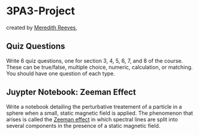 # 3PA3-Project
created by [Meredith Reeves](https://github.com/merreeves), 

## Quiz Questions

Write 6 quiz questions, one for section 3, 4, 5, 6, 7, and 8 of the course. These can be true/false, multiple choice, numeric, calculation, or matching. You should have one question of each type.  

## Juypter Notebook: Zeeman Effect

Write a notebook detailing the perturbative treatement of a particle in a sphere when a small, static magnetic field is applied. The phenomenon that arises is called the [Zeeman effect](https://en.wikipedia.org/wiki/Zeeman_effect) in which spectral lines are split into several components in the presence of a static magnetic field.
